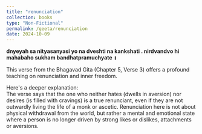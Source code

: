 ```yaml
---
title: "renunciation"
collection: books
type: "Non-Fictional"
permalink: /geeta/renunciation
date: 2024-10-09
---
```


**dnyeyah sa nityasanyasi yo na dveshti na kankshati .
nirdvandvo hi mahabaho sukham bandhatpramuchyate ॥**


This verse from the Bhagavad Gita (Chapter 5, Verse 3) offers a profound teaching on renunciation and inner freedom.     

Here's a deeper explanation:      
The verse says that the one who neither hates (dwells in aversion) nor desires (is filled with cravings) is a true renunciant, even if they are not outwardly living the life of a monk or ascetic. Renunciation here is not about physical withdrawal from the world, but rather a mental and emotional state where a person is no longer driven by strong likes or dislikes, attachments or aversions.
